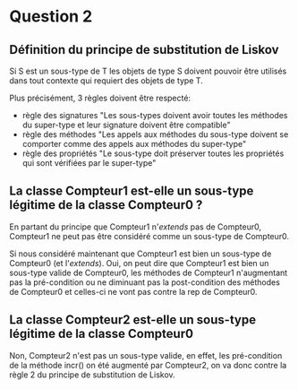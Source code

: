 # Question 2

## Définition du principe de substitution de Liskov

Si S est un sous-type de T les objets de type S doivent pouvoir être utilisés dans tout contexte qui requiert des objets de type T. 

Plus précisément, 3 règles doivent être respecté:
- règle des signatures
"Les sous-types doivent avoir toutes les méthodes du super-type et leur signature doivent être compatible"
- règle des méthodes
"Les appels aux méthodes du sous-type doivent se comporter comme des appels aux méthodes du super-type" 
- règle des propriétés
"Le sous-type doit préserver toutes les propriétés qui sont vérifiées par le super-type"

## La classe Compteur1 est-elle un sous-type légitime de la classe Compteur0 ?

En partant du principe que Compteur1 n'_extends_ pas de Compteur0, Compteur1 ne peut pas être considéré comme un sous-type de Compteur0.

Si nous considéré maintenant que Compteur1 est bien un sous-type de Compteur0 (et l'_extends_). Oui, on peut dire que Compteur1 est bien un sous-type valide de Compteur0, les méthodes de Compteur1 n'augmentant pas la pré-condition ou ne diminuant pas la post-condition des méthodes de Compteur0 et celles-ci ne vont pas contre la rep de Compteur0.

## La classe Compteur2 est-elle un sous-type légitime de la classe Compteur0

Non, Compteur2 n'est pas un sous-type valide, en effet, les pré-condition de la méthode incr() on été augmenté par Compteur2, on va donc contre la règle 2 du principe de substitution de Liskov.